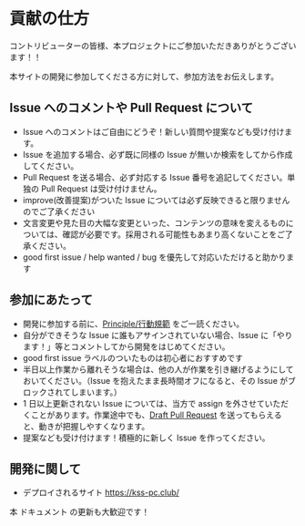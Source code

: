 # 貢献の仕方

コントリビューターの皆様、本プロジェクトにご参加いただきありがとうございます！！

本サイトの開発に参加してくださる方に対して、参加方法をお伝えします。

## Issue へのコメントや Pull Request について

- Issue へのコメントはご自由にどうぞ！新しい質問や提案なども受け付けます。
- Issue を追加する場合、必ず既に同様の Issue が無いか検索をしてから作成してください。
- Pull Request を送る場合、必ず対応する Issue 番号を追記してください。単独の Pull Request は受け付けません。
- improve(改善提案)がついた Issue については必ず反映できると限りませんのでご了承ください
- 文言変更や見た目の大幅な変更といった、コンテンツの意味を変えるものについては、確認が必要です。採用される可能性もあまり高くないことをご了承ください。
- good first issue / help wanted / bug を優先して対応いただけると助かります

## 参加にあたって

- 開発に参加する前に、[Principle/行動規範](./CODE_OF_CONDUCT.md) をご一読ください。
- 自分ができそうな Issue に誰もアサインされていない場合、Issue に「やります！」等とコメントしてから開発をはじめてください。
- good first issue ラベルのついたものは初心者におすすめです
- 半日以上作業から離れそうな場合は、他の人が作業を引き継げるようにしておいてください。（Issue を抱えたまま長時間オフになると、その Issue がブロックされてしまいます。）
- 1 日以上更新されない Issue については、当方で assign を外させていただくことがあります。作業途中でも、[Draft Pull Request](https://qiita.com/tatane616/items/13da1b6797a7b871ad58) を送ってもらえると、動きが把握しやすくなります。
- 提案なども受け付けます！積極的に新しく Issue を作ってください。

## 開発に関して

- デプロイされるサイト https://kss-pc.club/

本 ドキュメント の更新も大歓迎です！
